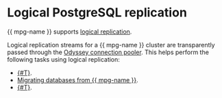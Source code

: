 # Logical PostgreSQL replication

{{ mpg-name }} supports [logical replication](https://www.postgresql.org/docs/current/logical-replication.html).

Logical replication streams for a {{ mpg-name }} cluster are transparently passed through the [Odyssey connection pooler](../../managed-postgresql/concepts/pooling.md). This helps perform the following tasks using logical replication:

* [{#T}](../../managed-postgresql/tutorials/data-migration.md).
* [Migrating databases from {{ mpg-name }}](../../managed-postgresql/tutorials/outbound-replication.md).
* [{#T}](../../managed-postgresql/operations/logical-replica-from-rds.md).

